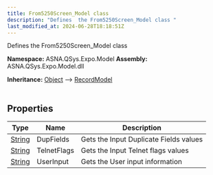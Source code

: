```yaml
---
title: From5250Screen_Model class
description: "Defines  the From5250Screen_Model class "
last_modified_at: 2024-06-28T18:18:51Z
---
```


Defines  the From5250Screen_Model class

**Namespace:** ASNA.QSys.Expo.Model
**Assembly:** ASNA.QSys.Expo.Model.dll

**Inheritance:** [Object](https://docs.microsoft.com/en-us/dotnet/api/system.object) --> [RecordModel](/reference/expo/qsys-expo-model/record-model.html)
<br>
<br>

## Properties

| Type | Name | Description
| --- | --- | --- 
| [String](https://learn.microsoft.com/en-us/dotnet/api/system.string?view=net-8.0) | DupFields | Gets the Input Duplicate Fields values |
| [String](https://learn.microsoft.com/en-us/dotnet/api/system.string?view=net-8.0) | TelnetFlags | Gets the Input Telnet flags values |
| [String](https://learn.microsoft.com/en-us/dotnet/api/system.string?view=net-8.0) | UserInput | Gets the User input information |
